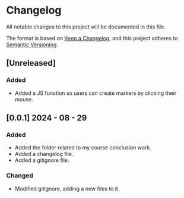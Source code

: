# Changelog

All notable changes to this project will be documented in this file.

The format is based on [Keep a Changelog](https://keepachangelog.com/en/1.0.0/),
and this project adheres to [Semantic Versioning](https://semver.org/spec/v2.0.0.html).

## [Unreleased]

### Added

- Added a JS function so users can create markers by clicking their mouse.
## [0.0.1] 2024 - 08 - 29

### Added 

- Added the folder related to my course conclusion work.
- Added a changelog file.
- Added a gitignore file.

### Changed

- Modified gitignore, adding a new files to it.

